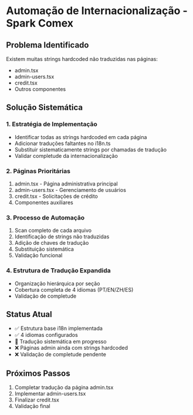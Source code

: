 # Automação de Internacionalização - Spark Comex

## Problema Identificado
Existem muitas strings hardcoded não traduzidas nas páginas:
- admin.tsx
- admin-users.tsx 
- credit.tsx
- Outros componentes

## Solução Sistemática

### 1. Estratégia de Implementação
- Identificar todas as strings hardcoded em cada página
- Adicionar traduções faltantes no i18n.ts
- Substituir sistematicamente strings por chamadas de tradução
- Validar completude da internacionalização

### 2. Páginas Prioritárias
1. admin.tsx - Página administrativa principal
2. admin-users.tsx - Gerenciamento de usuários
3. credit.tsx - Solicitações de crédito
4. Componentes auxiliares

### 3. Processo de Automação
1. Scan completo de cada arquivo
2. Identificação de strings não traduzidas
3. Adição de chaves de tradução
4. Substituição sistemática
5. Validação funcional

### 4. Estrutura de Tradução Expandida
- Organização hierárquica por seção
- Cobertura completa de 4 idiomas (PT/EN/ZH/ES)
- Validação de completude

## Status Atual
- ✅ Estrutura base i18n implementada
- ✅ 4 idiomas configurados
- 🔄 Tradução sistemática em progresso
- ❌ Páginas admin ainda com strings hardcoded
- ❌ Validação de completude pendente

## Próximos Passos
1. Completar tradução da página admin.tsx
2. Implementar admin-users.tsx
3. Finalizar credit.tsx
4. Validação final